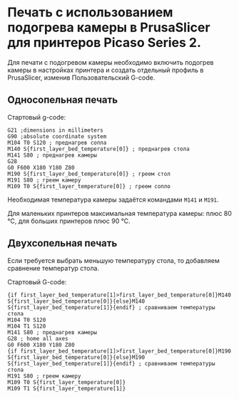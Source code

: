 # Печать с использованием подогрева камеры в PrusaSlicer для принтеров Picaso Series 2.

Для печати с подогревом камеры необходимо включить подогрев камеры в настройках принтера и создать отдельный профиль в PrusaSlicer, изменив Пользовательский G-code.

## Односопельная печать

Стартовый g-code:
```
G21 ;dimensions in millimeters
G90 ;absolute coordinate system
M104 T0 S120 ; преднагрев сопла
M140 S{first_layer_bed_temperature[0]} ; преднагрев стола
M141 S80 ; преднагрев камеры
G28
G0 F600 X180 Y180 Z80
M190 S{first_layer_bed_temperature[0]} ; греем стол
M191 S80 ; греем камеру
M109 T0 S{first_layer_temperature[0]} ; греем сопло
```

Необходимая температура камеры задаётся командами ```M141``` и ```M191```.

Для маленьких принтеров максимальная температура камеры: плюс 80 °С, для больших принтеров плюс 90 °С.

## Двухсопельная печать

Если требуется выбрать меньшую температуру стола, то добавляем сравнение температур стола.

Стартовый G-code:
```
{if first_layer_bed_temperature[1]>first_layer_bed_temperature[0]}M140 S{first_layer_bed_temperature[0]}{else}M140 S{first_layer_bed_temperature[1]}{endif} ; сравниваем температуры стола
M104 T0 S120
M104 T1 S120
M141 S80 ; преднагрев камеры
G28 ; home all axes
G0 F600 X180 Y180 Z80
{if first_layer_bed_temperature[1]>first_layer_bed_temperature[0]}M190 S{first_layer_bed_temperature[0]}{else}M190 S{first_layer_bed_temperature[1]}{endif} ; сравниваем температуры стола
M191 S80 ; греем камеру
M109 T0 S{first_layer_temperature[0]}
M109 T1 S{first_layer_temperature[1]}
```

